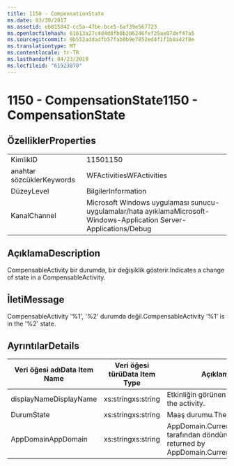 ```yaml
---
title: 1150 - CompensationState
ms.date: 03/30/2017
ms.assetid: eb015842-cc5a-47be-bce5-6af39e567723
ms.openlocfilehash: 61613a27c4d4d8fb0b206246fef25ae87def47a5
ms.sourcegitcommit: 9b552addadfb57fab0b9e7852ed4f1f1b8a42f8e
ms.translationtype: MT
ms.contentlocale: tr-TR
ms.lasthandoff: 04/23/2019
ms.locfileid: "61923870"
---
```

# <a name="1150---compensationstate"></a><span data-ttu-id="0d5fc-102">1150 - CompensationState</span><span class="sxs-lookup"><span data-stu-id="0d5fc-102">1150 - CompensationState</span></span>
## <a name="properties"></a><span data-ttu-id="0d5fc-103">Özellikler</span><span class="sxs-lookup"><span data-stu-id="0d5fc-103">Properties</span></span>  
  
|||  
|-|-|  
|<span data-ttu-id="0d5fc-104">Kimlik</span><span class="sxs-lookup"><span data-stu-id="0d5fc-104">ID</span></span>|<span data-ttu-id="0d5fc-105">1150</span><span class="sxs-lookup"><span data-stu-id="0d5fc-105">1150</span></span>|  
|<span data-ttu-id="0d5fc-106">anahtar sözcükler</span><span class="sxs-lookup"><span data-stu-id="0d5fc-106">Keywords</span></span>|<span data-ttu-id="0d5fc-107">WFActivities</span><span class="sxs-lookup"><span data-stu-id="0d5fc-107">WFActivities</span></span>|  
|<span data-ttu-id="0d5fc-108">Düzey</span><span class="sxs-lookup"><span data-stu-id="0d5fc-108">Level</span></span>|<span data-ttu-id="0d5fc-109">Bilgiler</span><span class="sxs-lookup"><span data-stu-id="0d5fc-109">Information</span></span>|  
|<span data-ttu-id="0d5fc-110">Kanal</span><span class="sxs-lookup"><span data-stu-id="0d5fc-110">Channel</span></span>|<span data-ttu-id="0d5fc-111">Microsoft Windows uygulaması sunucu-uygulamalar/hata ayıklama</span><span class="sxs-lookup"><span data-stu-id="0d5fc-111">Microsoft-Windows-Application Server-Applications/Debug</span></span>|  
  
## <a name="description"></a><span data-ttu-id="0d5fc-112">Açıklama</span><span class="sxs-lookup"><span data-stu-id="0d5fc-112">Description</span></span>  
 <span data-ttu-id="0d5fc-113">CompensableActivity bir durumda, bir değişiklik gösterir.</span><span class="sxs-lookup"><span data-stu-id="0d5fc-113">Indicates a change of state in a CompensableActivity.</span></span>  
  
## <a name="message"></a><span data-ttu-id="0d5fc-114">İleti</span><span class="sxs-lookup"><span data-stu-id="0d5fc-114">Message</span></span>  
 <span data-ttu-id="0d5fc-115">CompensableActivity '%1', '%2' durumda değil.</span><span class="sxs-lookup"><span data-stu-id="0d5fc-115">CompensableActivity '%1' is in the '%2' state.</span></span>  
  
## <a name="details"></a><span data-ttu-id="0d5fc-116">Ayrıntılar</span><span class="sxs-lookup"><span data-stu-id="0d5fc-116">Details</span></span>  
  
|<span data-ttu-id="0d5fc-117">Veri öğesi adı</span><span class="sxs-lookup"><span data-stu-id="0d5fc-117">Data Item Name</span></span>|<span data-ttu-id="0d5fc-118">Veri öğesi türü</span><span class="sxs-lookup"><span data-stu-id="0d5fc-118">Data Item Type</span></span>|<span data-ttu-id="0d5fc-119">Açıklama</span><span class="sxs-lookup"><span data-stu-id="0d5fc-119">Description</span></span>|  
|--------------------|--------------------|-----------------|  
|<span data-ttu-id="0d5fc-120">displayName</span><span class="sxs-lookup"><span data-stu-id="0d5fc-120">DisplayName</span></span>|<span data-ttu-id="0d5fc-121">xs:string</span><span class="sxs-lookup"><span data-stu-id="0d5fc-121">xs:string</span></span>|<span data-ttu-id="0d5fc-122">Etkinliğin görünen adı.</span><span class="sxs-lookup"><span data-stu-id="0d5fc-122">The display name of the activity.</span></span>|  
|<span data-ttu-id="0d5fc-123">Durum</span><span class="sxs-lookup"><span data-stu-id="0d5fc-123">State</span></span>|<span data-ttu-id="0d5fc-124">xs:string</span><span class="sxs-lookup"><span data-stu-id="0d5fc-124">xs:string</span></span>|<span data-ttu-id="0d5fc-125">Maaş durumu.</span><span class="sxs-lookup"><span data-stu-id="0d5fc-125">The compensation state.</span></span>|  
|<span data-ttu-id="0d5fc-126">AppDomain</span><span class="sxs-lookup"><span data-stu-id="0d5fc-126">AppDomain</span></span>|<span data-ttu-id="0d5fc-127">xs:string</span><span class="sxs-lookup"><span data-stu-id="0d5fc-127">xs:string</span></span>|<span data-ttu-id="0d5fc-128">AppDomain.CurrentDomain.FriendlyName tarafından döndürülen dize.</span><span class="sxs-lookup"><span data-stu-id="0d5fc-128">The string returned by AppDomain.CurrentDomain.FriendlyName.</span></span>|
